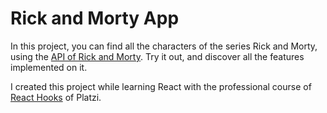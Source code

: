# Rick and Morty App

In this project, you can find all the characters of the series Rick and Morty, using the [API of Rick and Morty](https://rickandmortyapi.com/). Try it out, and discover all the features implemented on it.

I created this project while learning React with the professional course of [React Hooks](https://platzi.com/cursos/react-hooks/) of Platzi.
